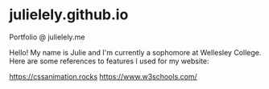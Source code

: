 # julielely.github.io
Portfolio @ julielely.me

Hello! My name is Julie and I'm currently a sophomore at Wellesley College. Here are some references to features I used for my website:

https://cssanimation.rocks
https://www.w3schools.com/


